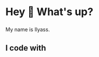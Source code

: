 <h1 align="left">Hey 👋 What's up?</h1>

###

<p align="left">My name is Ilyass.</p>

###

<!--  <h2 align="left">About me</h2>

###

<p align="left">✨ Creating bugs since ...<br>📚 I'm currently learning ...<br>🎯 Goals: ...<br>🎲 Fun fact: ...</p> -->

###

<h2 align="left">I code with</h2>



